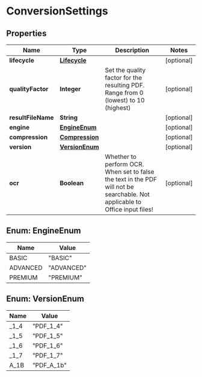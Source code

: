 
# ConversionSettings

## Properties
Name | Type | Description | Notes
------------ | ------------- | ------------- | -------------
**lifecycle** | [**Lifecycle**](Lifecycle.md) |  |  [optional]
**qualityFactor** | **Integer** | Set the quality factor for the resulting PDF. Range from 0 (lowest) to 10 (highest) |  [optional]
**resultFileName** | **String** |  |  [optional]
**engine** | [**EngineEnum**](#EngineEnum) |  |  [optional]
**compression** | [**Compression**](Compression.md) |  |  [optional]
**version** | [**VersionEnum**](#VersionEnum) |  |  [optional]
**ocr** | **Boolean** | Whether to perform OCR. When set to false the text in the PDF will not be searchable. Not applicable to Office input files! |  [optional]


<a name="EngineEnum"></a>
## Enum: EngineEnum
Name | Value
---- | -----
BASIC | &quot;BASIC&quot;
ADVANCED | &quot;ADVANCED&quot;
PREMIUM | &quot;PREMIUM&quot;


<a name="VersionEnum"></a>
## Enum: VersionEnum
Name | Value
---- | -----
_1_4 | &quot;PDF_1_4&quot;
_1_5 | &quot;PDF_1_5&quot;
_1_6 | &quot;PDF_1_6&quot;
_1_7 | &quot;PDF_1_7&quot;
A_1B | &quot;PDF_A_1b&quot;




